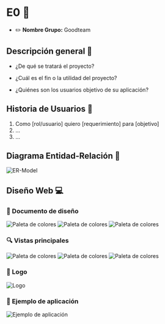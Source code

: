 # E0 :construction:

* :pencil2: **Nombre Grupo:** Goodteam


## Descripción general :thought_balloon:

- ¿De qué se tratará el proyecto?

- ¿Cuál es el fin o la utilidad del proyecto?
- ¿Quiénes son los usuarios objetivo de su aplicación?

## Historia de Usuarios :busts_in_silhouette:

1. Como [rol/usuario] quiero [requerimiento] para [objetivo]
2. ...
3. ...


## Diagrama Entidad-Relación :scroll:
<!-- Insertamos la imagen ER-Model.png -->
![ER-Model](assets/ER-Model.png)

## Diseño Web :computer:

<!-- Documento de diseño web -->
### :art: Documento de diseño
![Paleta de colores](assets/Design/PrincipalColors.png)
![Paleta de colores](assets/Design/SecondaryColors.png)
![Paleta de colores](assets/Design/Typography.png)


<!-- Vistas principales -->
### :mag: Vistas principales
![Paleta de colores](assets/Views/ResponsiveDesign1.png)
![Paleta de colores](assets/Views/ResponsiveDesign2.png)
![Paleta de colores](assets/Views/ResponsiveDesign3.jpg)

<!-- Logo -->
### :art: Logo
![Logo](assets/Logo.jpg)

<!-- ejemplo de aplicacion -->
### :iphone: Ejemplo de aplicación
![Ejemplo de aplicación](assets/PatternApplication.png)

